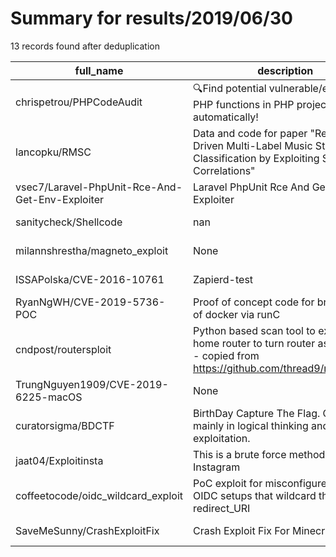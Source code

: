 
# Summary for results/2019/06/30
    
13 records found after deduplication

| full_name | description | html_url | matched_list | matched_count | pushed_at | size | stargazers_count | language | forks_count |
|-------------------------------------------------|----------------------------------------------------------------------------------------------------------------------------------|--------------------------------------------------------------------|----------------------|-----------------|---------------------------|--------|--------------------|-------------|---------------|
| chrispetrou/PHPCodeAudit | 🔍Find potential vulnerable/exploitable PHP functions in PHP projects automatically! | https://github.com/chrispetrou/PHPCodeAudit | ['exploit'] | 1 | 2019-06-30 14:57:50+00:00 | 442 | 4 | Python | 3 |
| lancopku/RMSC | Data and code for paper "Review-Driven Multi-Label Music Style Classification by Exploiting Style Correlations" | https://github.com/lancopku/RMSC | ['exploit'] | 1 | 2019-06-30 13:13:18+00:00 | 15084 | 11 | Python | 1 |
| vsec7/Laravel-PhpUnit-Rce-And-Get-Env-Exploiter | Laravel PhpUnit Rce And Get Env Exploiter | https://github.com/vsec7/Laravel-PhpUnit-Rce-And-Get-Env-Exploiter | ['exploit', 'rce'] | 2 | 2019-06-30 05:03:05+00:00 | 562 | 13 | Shell | 11 |
| sanitycheck/Shellcode | nan | https://github.com/sanitycheck/Shellcode | ['shellcode'] | 1 | 2019-06-30 17:52:08+00:00 | 12 | 0 | Assembly | 0 |
| milannshrestha/magneto_exploit | None | https://github.com/milannshrestha/magneto_exploit | ['exploit'] | 1 | 2019-06-30 07:07:37+00:00 | 7 | 1 | Python | 0 |
| ISSAPolska/CVE-2016-10761 | Zapierd-test | https://github.com/ISSAPolska/CVE-2016-10761 | ['cve-2'] | 1 | 2019-06-30 08:27:16+00:00 | 0 | 0 | | 0 |
| RyanNgWH/CVE-2019-5736-POC | Proof of concept code for breaking out of docker via runC | https://github.com/RyanNgWH/CVE-2019-5736-POC | ['cve poc', 'cve-2'] | 2 | 2019-06-30 16:33:37+00:00 | 2162 | 0 | C | 1 |
| cndpost/routersploit | Python based scan tool to exploit home router to turn router as a spy tool - copied from https://github.com/thread9/routersploit | https://github.com/cndpost/routersploit | ['exploit'] | 1 | 2019-06-30 15:36:05+00:00 | 1765 | 2 | Python | 1 |
| TrungNguyen1909/CVE-2019-6225-macOS | None | https://github.com/TrungNguyen1909/CVE-2019-6225-macOS | ['cve-2'] | 1 | 2019-06-30 17:28:45+00:00 | 8 | 2 | Objective-C | 2 |
| curatorsigma/BDCTF | BirthDay Capture The Flag. Challenges mainly in logical thinking and general exploitation. | https://github.com/curatorsigma/BDCTF | ['exploit'] | 1 | 2019-06-30 18:06:02+00:00 | 13 | 0 | Python | 0 |
| jaat04/Exploitinsta | This is a brute force method for Instagram | https://github.com/jaat04/Exploitinsta | ['exploit'] | 1 | 2019-06-30 18:26:03+00:00 | 0 | 0 | | 0 |
| coffeetocode/oidc_wildcard_exploit | PoC exploit for misconfigured OAuth / OIDC setups that wildcard the redirect_URI | https://github.com/coffeetocode/oidc_wildcard_exploit | ['exploit'] | 1 | 2019-06-30 18:35:25+00:00 | 1 | 0 | | 0 |
| SaveMeSunny/CrashExploitFix | Crash Exploit Fix For Minecraft 1.8.X | https://github.com/SaveMeSunny/CrashExploitFix | ['exploit'] | 1 | 2019-06-30 20:59:46+00:00 | 0 | 0 | | 0 |
